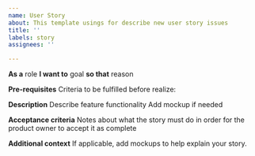 ```yaml
---
name: User Story
about: This template usings for describe new user story issues
title: ''
labels: story
assignees: ''

---
```


**As a** role **I want to** goal **so that** reason


**Pre-requisites**
Criteria to be fulfilled before realize:

**Description**
Describe feature functionality Add mockup if needed

**Acceptance criteria**
Notes about what the story must do in order for the product owner to accept it as complete  

**Additional context**
If applicable, add mockups to help explain your story.
